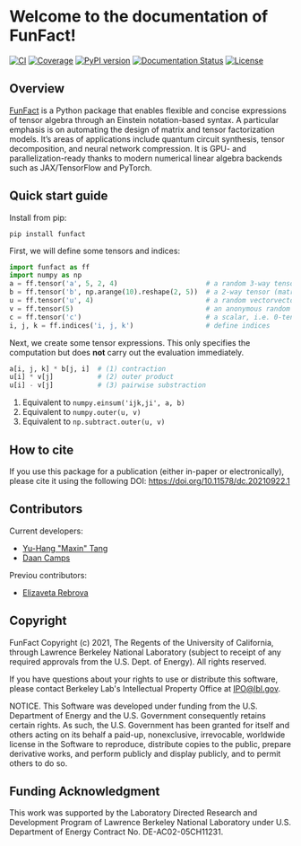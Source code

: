 # Welcome to the documentation of FunFact!

[![CI](https://github.com/yhtang/FunFact/actions/workflows/ci.yml/badge.svg?branch=develop)](https://github.com/yhtang/FunFact/actions/workflows/ci.yml)
[![Coverage](https://img.shields.io/endpoint?url=https://gist.githubusercontent.com/yhtang/839011f3f7a6bab680b18cbd9a45d2d3/raw/coverage-develop.json)](https://badge.fury.io/py/funfact)
[![PyPI version](https://badge.fury.io/py/funfact.svg)](https://badge.fury.io/py/funfact)
[![Documentation Status](https://readthedocs.org/projects/funfact/badge/?version=latest)](https://funfact.readthedocs.io/en/latest/?badge=latest)
[![License](https://img.shields.io/badge/License-BSD%203--Clause-blue.svg)](https://opensource.org/licenses/BSD-3-Clause)

## Overview

[FunFact](https://github.com/yhtang/FunFact.git) is a Python package that
enables flexible and concise expressions of tensor algebra through an Einstein
notation-based syntax. A particular emphasis is on automating the design of
matrix and tensor factorization models.  It’s areas of applications include
quantum circuit synthesis, tensor decomposition, and neural network
compression. It is GPU- and parallelization-ready thanks to modern numerical
linear algebra backends such as JAX/TensorFlow and PyTorch.
<!-- To this end, it leverages randomized combinatorial optimization
and stochastic gradient-based methods. -->

## Quick start guide

Install from pip:

```
pip install funfact
```

First, we will define some tensors and indices:

``` py
import funfact as ff
import numpy as np
a = ff.tensor('a', 5, 2, 4)                      # a random 3-way tensor
b = ff.tensor('b', np.arange(10).reshape(2, 5))  # a 2-way tensor (matrix)
u = ff.tensor('u', 4)                            # a random vectorvector
v = ff.tensor(5)                                 # an anonymous random vector
c = ff.tensor('c')                               # a scalar, i.e. 0-tensor
i, j, k = ff.indices('i, j, k')                  # define indices
```

Next, we create some tensor expressions. This only specifies the computation but does **not** carry out the evaluation
immediately.

``` py
a[i, j, k] * b[j, i]  # (1) contraction
u[i] * v[j]           # (2) outer product
u[i] - v[j]           # (3) pairwise substraction
```

1. Equivalent to `numpy.einsum('ijk,ji', a, b)`
2. Equivalent to `numpy.outer(u, v)`
3. Equivalent to `np.subtract.outer(u, v)`


<!-- 
b[i, ~j] * v[~j]      # multiply v with each row of b (3)
3. Equivalent to `numpy.einsum('ij,j->ij', b, v)` or `b * v[None, :]` -->

<!-- ## Indices and tables

* :ref:`genindex`
* :ref:`modindex`
* :ref:`search` -->


## How to cite

If you use this package for a publication (either in-paper or electronically), please cite it using the following DOI: https://doi.org/10.11578/dc.20210922.1

## Contributors

Current developers:

- [Yu-Hang "Maxin" Tang](https://github.com/yhtang)
- [Daan Camps](https://github.com/campsd)

Previou contributors:

- [Elizaveta Rebrova](https://github.com/erebrova)


## Copyright

FunFact Copyright (c) 2021, The Regents of the University of California,
through Lawrence Berkeley National Laboratory (subject to receipt of
any required approvals from the U.S. Dept. of Energy). All rights reserved.

If you have questions about your rights to use or distribute this software,
please contact Berkeley Lab's Intellectual Property Office at
IPO@lbl.gov.

NOTICE.  This Software was developed under funding from the U.S. Department
of Energy and the U.S. Government consequently retains certain rights.  As
such, the U.S. Government has been granted for itself and others acting on
its behalf a paid-up, nonexclusive, irrevocable, worldwide license in the
Software to reproduce, distribute copies to the public, prepare derivative 
works, and perform publicly and display publicly, and to permit others to do so.

## Funding Acknowledgment

This work was supported by the Laboratory Directed Research and Development Program of Lawrence Berkeley National Laboratory under U.S. Department of Energy Contract No. DE-AC02-05CH11231.



<!-- For full documentation visit [mkdocs.org](https://www.mkdocs.org).

## Commands

* `mkdocs new [dir-name]` - Create a new project.
* `mkdocs serve` - Start the live-reloading docs server.
* `mkdocs build` - Build the documentation site.
* `mkdocs -h` - Print help message and exit.

## Project layout

    mkdocs.yml    # The configuration file.
    docs/
        index.md  # The documentation homepage.
        ...       # Other markdown pages, images and other files. -->

